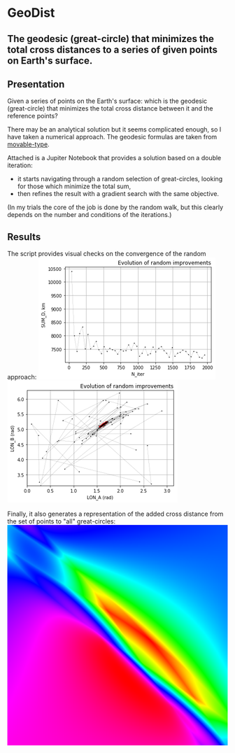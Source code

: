 # GeoDist
## The geodesic (great-circle) that minimizes the total cross distances to a series of given points on Earth's surface.

## Presentation
Given a series of points on the Earth's surface: which is the geodesic (great-circle) that minimizes the total cross distance between it and the reference points?

There may be an analytical solution but it seems complicated enough, so I have taken a numerical approach.
The geodesic formulas are taken from [movable-type](https://www.movable-type.co.uk/scripts/latlong.html).

Attached is a Jupiter Notebook that provides a solution based on a double iteration:
* it starts navigating through a random selection of great-circles, looking for those which minimize the total sum, 
* then refines the result with a gradient search with the same objective. 

(In my trials the core of the job is done by the random walk, but this clearly depends on the number and conditions of the iterations.)

## Results
The script provides visual checks on the convergence of the random approach:
![number of iterations](https://github.com/Rigonz/GeoDist/blob/master/Pics/Convergence%20R0.png)
![path of solutions](https://github.com/Rigonz/GeoDist/blob/master/Pics/Convergence%20R1.png)

Finally, it also generates a representation of the added cross distance from the set of points to "all" great-circles:
![all distances](https://github.com/Rigonz/GeoDist/blob/master/Pics/GEODIST_out%20R0.png)
